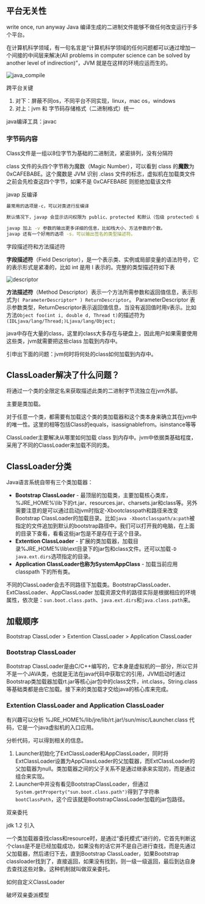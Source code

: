 

## 平台无关性

write once, run anyway Java 编译生成的二进制文件能够不做任何改变运行于多个平台。

在计算机科学领域，有一句名言是“计算机科学领域的任何问题都可以通过增加一个间接的中间层来解决(All problems in computer science can be solved by another level of indirection)”，JVM 就是在这样的环境应运而生的。

![java_compile](/Users/baofengqi/Documents/java/jvm/pic/java_compile.png)

跨平台关键

1. 对下：屏蔽不同os，不同平台不同实现，linux，mac os，windows
2. 对上：jvm 和 字节码存储格式（二进制格式）统一

java编译工具：javac

### 字节码内容

Class文件是一组以8位字节为基础的二进制流，紧密排列，没有分隔符

class 文件的头四个字节称为魔数（Magic Number），可以看到 class 的**魔数**为 0xCAFEBABE。这个魔数是 JVM 识别 .class 文件的标志，虚拟机在加载类文件之前会先检查这四个字节，如果不是 0xCAFEBABE 则拒绝加载该文件

javap 反编译

```bash
最常用的选项是-c，可以对类进行反编译

默认情况下，javap 会显示访问权限为 public、protected 和默认（包级 protected）级别的方法，加上 -p 选项以后可以显示 private 方法和字段

javap 加上 -v 参数的输出更多详细的信息，比如栈大小、方法参数的个数。
javap 还有一个好用的选项 -s，可以输出签名的类型描述符。
```

字段描述符和方法描述符

**字段描述符**（Field Descriptor），是一个表示类、实例或局部变量的语法符号，它的表示形式是紧凑的，比如 int 是用 I 表示的。完整的类型描述符如下表

![descriptor](/Users/baofengqi/Documents/java/jvm/pic/descriptor.png)

**方法描述符**（Method Descriptor）表示一个方法所需参数和返回值信息，表示形式为`( ParameterDescriptor* ) ReturnDescriptor`。 ParameterDescriptor 表示参数类型，ReturnDescriptor表示返回值信息，当没有返回值时用`V`表示。比如方法`Object foo(int i, double d, Thread t)`的描述符为`(IDLjava/lang/Thread;)Ljava/lang/Object;`

java中存在大量的class，这里的class大多存在与硬盘上，因此用户如果需要使用这些类，jvm就需要把这些class 加载到内存中。

引申出下面的问题：jvm何时将何处的class如何加载到内存中。

## ClassLoader解决了什么问题？

将通过一个类的全限定名来获取描述此类的二进制字节流独立在jvm外部。

主要是类加载。

对于任意一个类，都需要有加载这个类的类加载器和这个类本身来确立其在jvm中的唯一性。这里的相等包括Class的equals，isassignablefrom。isinstance等等

ClassLoader主要解决从哪里如何加载 class 到内存中。jvm中依据类基础程度，采用了不同的ClassLoader来加载不同的类。

## ClassLoader分类

Java语言系统自带有三个类加载器：

- **Bootstrap ClassLoader**  - 最顶层的加载类，主要加载核心类库，%JRE_HOME%\lib下的rt.jar、resources.jar、charsets.jar和class等。另外需要注意的是可以通过启动jvm时指定-Xbootclasspath和路径来改变Bootstrap ClassLoader的加载目录。比如`java -Xbootclasspath/a:path`被指定的文件追加到默认的bootstrap路径中。我们可以打开我的电脑，在上面的目录下查看，看看这些jar包是不是存在于这个目录。
- **Extention ClassLoader** - 扩展的类加载器，加载目录%JRE_HOME%\lib\ext目录下的jar包和class文件。还可以加载`-D java.ext.dirs`选项指定的目录。
- **Application ClassLoader也称为SystemAppClass** - 加载当前应用 classpath 下的所有类。

不同的ClassLoader会去不同路径下加载类。BootstrapClassLoader、ExtClassLoader、AppClassLoader 加载资源文件的路径实际是根据相应的环境属性，依次是：`sun.boot.class.path`、`java.ext.dirs`和`java.class.path`来。

## 加载顺序

Bootstrap ClassLoder  > Extention ClassLoader > Application ClassLoader

### Bootstrap ClassLoader

Bootstrap ClassLoader是由C/C++编写的，它本身是虚拟机的一部分，所以它并不是一个JAVA类，也就是无法在java代码中获取它的引用，JVM启动时通过Bootstrap类加载器加载rt.jar等核心jar包中的class文件，int.class，String.class等基础类都是由它加载。接下来的类加载才交给java的核心库来完成。

### Extention ClassLoader and Application ClassLoader 

有兴趣可以分析 %JRE_HOME%/lib/jre/lib/rt.jar!/sun/misc/Launcher.class 代码，它是一个java虚拟机的入口应用。

分析代码，可以得到相关的信息。

1. Launcher初始化了ExtClassLoader和AppClassLoader，同时将ExtClassLoader设置为AppClassLoader的父加载器，而ExtClassLoader的父加载器为null。类加载器之间的父子关系不是通过继承来实现的，而是通过组合来实现。
2. Launcher中并没有看见BootstrapClassLoader，但通过`System.getProperty("sun.boot.class.path")`得到了字符串`bootClassPath`，这个应该就是BootstrapClassLoader加载的jar包路径。





双亲委托

jdk 1.2 引入

一个类加载器查找class和resource时，是通过“委托模式”进行的，它首先判断这个class是不是已经加载成功，如果没有的话它并不是自己进行查找，而是先通过父加载器，然后递归下去，直到Bootstrap ClassLoader，如果Bootstrap classloader找到了，直接返回，如果没有找到，则一级一级返回，最后到达自身去查找这些对象。这种机制就叫做双亲委托。

如何自定义ClassLoader



破坏双亲委派模型

